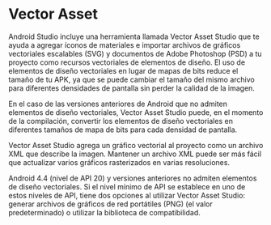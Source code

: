 # Vector Asset

Android Studio incluye una herramienta llamada Vector Asset Studio que te ayuda a agregar íconos de materiales e importar archivos de gráficos vectoriales escalables (SVG) y documentos de Adobe Photoshop (PSD) a tu proyecto como recursos vectoriales de elementos de diseño. El uso de elementos de diseño vectoriales en lugar de mapas de bits reduce el tamaño de tu APK, ya que se puede cambiar el tamaño del mismo archivo para diferentes densidades de pantalla sin perder la calidad de la imagen. 

En el caso de las versiones anteriores de Android que no admiten elementos de diseño vectoriales, Vector Asset Studio puede, en el momento de la compilación, convertir los elementos de diseño vectoriales en diferentes tamaños de mapa de bits para cada densidad de pantalla.

Vector Asset Studio agrega un gráfico vectorial al proyecto como un archivo XML que describe la imagen. Mantener un archivo XML puede ser más fácil que actualizar varios gráficos rasterizados en varias resoluciones.

Android 4.4 (nivel de API 20) y versiones anteriores no admiten elementos de diseño vectoriales. Si el nivel mínimo de API se establece en uno de estos niveles de API, tiene dos opciones al utilizar Vector Asset Studio: generar archivos de gráficos de red portátiles (PNG) (el valor predeterminado) o utilizar la biblioteca de compatibilidad.
